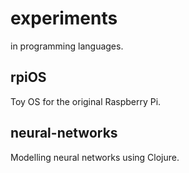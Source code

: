 # experiments
in programming languages.

## rpiOS
Toy OS for the original Raspberry Pi.

## neural-networks
Modelling neural networks using Clojure. 
